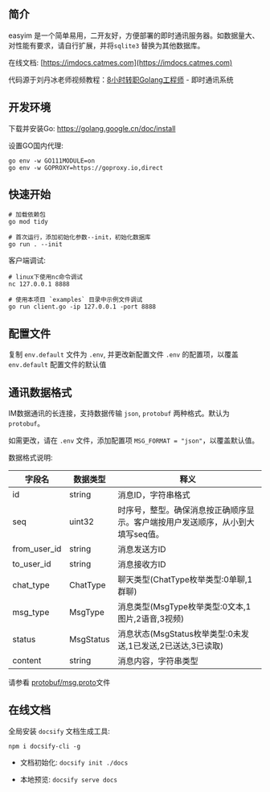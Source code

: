 ## 简介

easyim 是一个简单易用，二开友好，方便部署的即时通讯服务器。如数据量大、对性能有要求，请自行扩展，并将`sqlite3` 替换为其他数据库。

在线文档: [https://imdocs.catmes.com](https://imdocs.catmes.com)

代码源于刘丹冰老师视频教程：[8小时转职Golang工程师](https://www.bilibili.com/video/BV1gf4y1r79E/) - 即时通讯系统


## 开发环境

下载并安装Go: https://golang.google.cn/doc/install

设置GO国内代理:

```
go env -w GO111MODULE=on
go env -w GOPROXY=https://goproxy.io,direct
```


## 快速开始

```
# 加载依赖包
go mod tidy

# 首次运行，添加初始化参数--init，初始化数据库
go run . --init
```

客户端调试:

```
# linux下使用nc命令调试
nc 127.0.0.1 8888

# 使用本项目 `examples` 目录中示例文件调试
go run client.go -ip 127.0.0.1 -port 8888
```


## 配置文件

复制 `env.default` 文件为 `.env`, 并更改新配置文件 `.env` 的配置项，以覆盖 `env.default` 配置文件的默认值


## 通讯数据格式

IM数据通讯的长连接，支持数据传输 `json`, `protobuf` 两种格式。默认为 `protobuf`。

如需更改，请在 `.env` 文件，添加配置项 `MSG_FORMAT = "json"`，以覆盖默认值。

数据格式说明:

| 字段名 | 数据类型 | 释义   |
| ------ | --------- | -------- |
| id | string |     消息ID，字符串格式     |         |
| seq   | uint32     | 时序号，整型。确保消息按正确顺序显示。客户端按用户发送顺序，从小到大填写seq值。  |
| from_user_id   | string     | 消息发送方ID |
| to_user_id   | string     | 消息接收方ID |
| chat_type   | ChatType     | 聊天类型(ChatType枚举类型:0单聊,1群聊) |
| msg_type   | MsgType     | 消息类型(MsgType枚举类型:0文本,1图片,2语音,3视频) |
| status   | MsgStatus     | 消息状态(MsgStatus枚举类型:0未发送,1已发送,2已送达,3已读取) |
| content   | string     | 消息内容，字符串类型 |

请参看 [protobuf/msg.proto](https://github.com/iotames/easyim/blob/master/protobuf/msg.proto)文件


## 在线文档

全局安装 `docsify` 文档生成工具: 

```
npm i docsify-cli -g
```

- 文档初始化: `docsify init ./docs`

- 本地预览: `docsify serve docs`